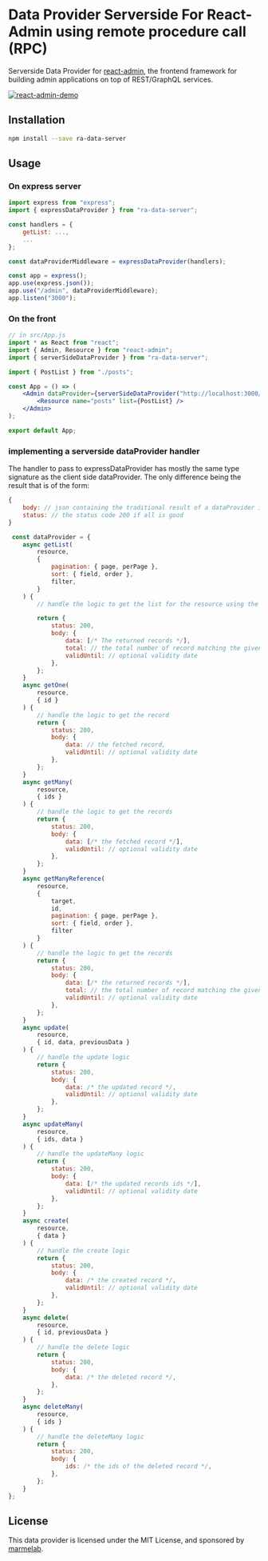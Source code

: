 # Data Provider Serverside For React-Admin using remote procedure call (RPC)

Serverside Data Provider for [react-admin](https://github.com/marmelab/react-admin), the frontend framework for building admin applications on top of REST/GraphQL services.

[![react-admin-demo](https://marmelab.com/react-admin/img/react-admin-demo-still.png)](https://vimeo.com/268958716)

## Installation

```sh
npm install --save ra-data-server
```

## Usage

### On express server

```js
import express from "express";
import { expressDataProvider } from "ra-data-server";

const handlers = {
    getList: ...,
    ...
};

const dataProviderMiddleware = expressDataProvider(handlers);

const app = express();
app.use(express.json());
app.use("/admin", dataProviderMiddleware);
app.listen("3000");
```

### On the front

```jsx
// in src/App.js
import * as React from "react";
import { Admin, Resource } from "react-admin";
import { serverSideDataProvider } from "ra-data-server";

import { PostList } from "./posts";

const App = () => (
    <Admin dataProvider={serverSideDataProvider("http://localhost:3000/admin")}>
        <Resource name="posts" list={PostList} />
    </Admin>
);

export default App;
```

### implementing a serverside dataProvider handler

The handler to pass to expressDataProvider has mostly the same type signature as the client side dataProvider.
The only difference being the result that is of the form:

```js
{
    body: // json containing the traditional result of a dataProvider if all is good, an error object otherwise
    status: // the status code 200 if all is good
}
```

```js
 const dataProvider = {
    async getList(
        resource,
        {
            pagination: { page, perPage },
            sort: { field, order },
            filter,
        }
    ) {
        // handle the logic to get the list for the resource using the params

        return {
            status: 200,
            body: {
                data: [/* The returned records */],
                total: // the total number of record matching the given filter,
                validUntil: // optional validity date
            },
        };
    }
    async getOne(
        resource,
        { id }
    ) {
        // handle the logic to get the record
        return {
            status: 200,
            body: {
                data: // the fetched record,
                validUntil: // optional validity date
            },
        };
    }
    async getMany(
        resource,
        { ids }
    ) {
        // handle the logic to get the records
        return {
            status: 200,
            body: {
                data: [/* the fetched record */],
                validUntil: // optional validity date
            },
        };
    }
    async getManyReference(
        resource,
        {
            target,
            id,
            pagination: { page, perPage },
            sort: { field, order },
            filter
        }
    ) {
        // handle the logic to get the records
        return {
            status: 200,
            body: {
                data: [/* the returned records */],
                total: // the total number of record matching the given filter,
                validUntil: // optional validity date
            },
        };
    }
    async update(
        resource,
        { id, data, previousData }
    ) {
        // handle the update logic
        return {
            status: 200,
            body: {
                data: /* the updated record */,
                validUntil: // optional validity date
            },
        };
    }
    async updateMany(
        resource,
        { ids, data }
    ) {
        // handle the updateMany logic
        return {
            status: 200,
            body: {
                data: [/* the updated records ids */],
                validUntil: // optional validity date
            },
        };
    }
    async create(
        resource,
        { data }
    ) {
        // handle the create logic
        return {
            status: 200,
            body: {
                data: /* the created record */,
                validUntil: // optional validity date
            },
        };
    }
    async delete(
        resource,
        { id, previousData }
    ) {
        // handle the delete logic
        return {
            status: 200,
            body: {
                data: /* the deleted record */,
            },
        };
    }
    async deleteMany(
        resource,
        { ids }
    ) {
        // handle the deleteMany logic
        return {
            status: 200,
            body: {
                ids: /* the ids of the deleted record */,
            },
        };
    }
};
```

## License

This data provider is licensed under the MIT License, and sponsored by [marmelab](https://marmelab.com).
